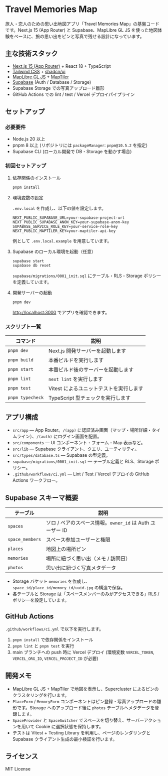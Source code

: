 # Travel Memories Map

旅人・恋人のための思い出地図アプリ「Travel Memories Map」の基盤コードです。Next.js 15 (App Router) と Supabase、MapLibre GL JS を使った地図体験をベースに、旅の思い出をピンと写真で残せる設計になっています。

## 主な技術スタック

- [Next.js 15 (App Router)](https://nextjs.org/) + React 18 + TypeScript
- [Tailwind CSS](https://tailwindcss.com/) + [shadcn/ui](https://ui.shadcn.com/)
- [MapLibre GL JS](https://maplibre.org/projects/maplibre-gl-js/) + [MapTiler](https://www.maptiler.com/)
- [Supabase](https://supabase.com/) (Auth / Database / Storage)
- Supabase Storage での写真アップロード雛形
- GitHub Actions での lint / test / Vercel デプロイパイプライン

## セットアップ

### 必要要件

- Node.js 20 以上
- pnpm 8 以上 (リポジトリには `packageManager`: `pnpm@10.5.2` を指定)
- Supabase CLI (ローカル開発で DB・Storage を動かす場合)

### 初回セットアップ

1. 依存関係のインストール

   ```bash
   pnpm install
   ```

2. 環境変数の設定

   `.env.local` を作成し、以下の値を設定します。

   ```env
   NEXT_PUBLIC_SUPABASE_URL=your-supabase-project-url
   NEXT_PUBLIC_SUPABASE_ANON_KEY=your-supabase-anon-key
   SUPABASE_SERVICE_ROLE_KEY=your-service-role-key
   NEXT_PUBLIC_MAPTILER_KEY=your-maptiler-api-key
   ```

   例として `.env.local.example` を用意しています。

3. Supabase のローカル環境を起動（任意）

   ```bash
   supabase start
   supabase db reset
   ```

   `supabase/migrations/0001_init.sql` にテーブル・RLS・Storage ポリシーを定義しています。

4. 開発サーバーの起動

   ```bash
   pnpm dev
   ```

   <http://localhost:3000> でアプリを確認できます。

### スクリプト一覧

| コマンド | 説明 |
| --- | --- |
| `pnpm dev` | Next.js 開発サーバーを起動します |
| `pnpm build` | 本番ビルドを実行します |
| `pnpm start` | 本番ビルド後のサーバーを起動します |
| `pnpm lint` | `next lint` を実行します |
| `pnpm test` | Vitest によるユニットテストを実行します |
| `pnpm typecheck` | TypeScript 型チェックを実行します |

## アプリ構成

- `src/app` — App Router。`/(app)` に認証済み画面（マップ・場所詳細・タイムライン）、`/(auth)` にログイン画面を配置。
- `src/components` — UI コンポーネント・フォーム・Map 表示など。
- `src/lib` — Supabase クライアント、クエリ、ユーティリティ。
- `src/types/database.ts` — Supabase の型定義。
- `supabase/migrations/0001_init.sql` — テーブル定義と RLS、Storage ポリシー。
- `.github/workflows/ci.yml` — Lint / Test / Vercel デプロイの GitHub Actions ワークフロー。

## Supabase スキーマ概要

| テーブル | 説明 |
| --- | --- |
| `spaces` | ソロ / ペアのスペース情報。`owner_id` は Auth ユーザー ID |
| `space_members` | スペース参加ユーザーと権限 |
| `places` | 地図上の場所ピン |
| `memories` | 場所に紐づく思い出（メモ / 訪問日） |
| `photos` | 思い出に紐づく写真メタデータ |

- Storage バケット `memories` を作成し、`space_id/place_id/memory_id/uuid.jpg` の構造で保存。
- 各テーブルと Storage は「スペースメンバーのみがアクセスできる」RLS / ポリシーを設定しています。

## GitHub Actions

`.github/workflows/ci.yml` で以下を実行します。

1. `pnpm install` で依存関係をインストール
2. `pnpm lint` と `pnpm test` を実行
3. main ブランチへの push 時に Vercel デプロイ (環境変数 `VERCEL_TOKEN`, `VERCEL_ORG_ID`, `VERCEL_PROJECT_ID` が必要)

## 開発メモ

- MapLibre GL JS + MapTiler で地図を表示し、Supercluster によるピンのクラスタリングを行います。
- `PlaceForm` / `MemoryForm` コンポーネントはピン登録・写真アップロードの雛形です。Storage へのアップロード後に `photos` テーブルへメタデータを登録します。
- `SpaceProvider` と `SpaceSwitcher` でスペースを切り替え、サーバーアクションを用いて Cookie に選択状態を保持します。
- テストは Vitest + Testing Library を利用し、ページのレンダリングと Supabase クライアント生成の最小検証を行います。

## ライセンス

MIT License
